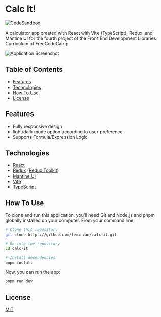 # Calc It!

[![CodeSandbox](https://img.shields.io/badge/Codesandbox-040404?style=for-the-badge&logo=codesandbox&logoColor=DBDBDB)](https://codesandbox.io/p/github/femincan/calc-it/main)

A calculator app created with React with Vite (TypeScript), Redux ,and Mantine UI for the fourth project of the Front End Development Libraries Curriculum of FreeCodeCamp.

![Application Screenshot]()

## Table of Contents

- [Features](#features)
- [Technologies](#technologies)
- [How To Use](#how-to-use)
- [License](#license)

## Features

- Fully responsive design
- light/dark mode option according to user preference
- Supports Formula/Expression Logic

## Technologies

- [React](https://react.dev)
- [Redux](https://redux.js.org) ([Redux Toolkit](https://redux-toolkit.js.org))
- [Mantine UI](https://mantine.dev)
- [Vite](https://vitejs.dev)
- [TypeScript](https://typescriptlang.org)

## How To Use

To clone and run this application, you'll need Git and Node.js and pnpm globally installed on your computer. From your command line:

```bash
# Clone this repository
git clone https://github.com/femincan/calc-it.git

# Go into the repository
cd calc-it

# Install dependencies
pnpm install
```

Now, you can run the app:

```bash
pnpm run dev
```

## License

[MIT](./LICENSE)

